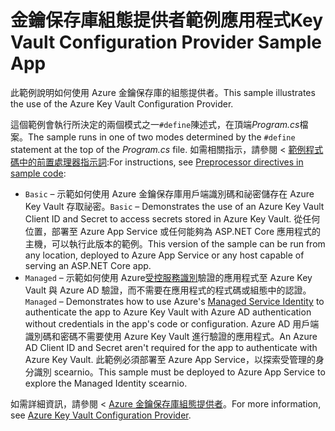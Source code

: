 # <a name="key-vault-configuration-provider-sample-app"></a><span data-ttu-id="e0d45-101">金鑰保存庫組態提供者範例應用程式</span><span class="sxs-lookup"><span data-stu-id="e0d45-101">Key Vault Configuration Provider Sample App</span></span>

<span data-ttu-id="e0d45-102">此範例說明如何使用 Azure 金鑰保存庫的組態提供者。</span><span class="sxs-lookup"><span data-stu-id="e0d45-102">This sample illustrates the use of the Azure Key Vault Configuration Provider.</span></span>

<span data-ttu-id="e0d45-103">這個範例會執行所決定的兩個模式之一`#define`陳述式，在頂端*Program.cs*檔案。</span><span class="sxs-lookup"><span data-stu-id="e0d45-103">The sample runs in one of two modes determined by the `#define` statement at the top of the *Program.cs* file.</span></span> <span data-ttu-id="e0d45-104">如需相關指示，請參閱 <<c0> [ 範例程式碼中的前置處理器指示詞](https://docs.microsoft.com/aspnet/core#preprocessor-directives-in-sample-code):</span><span class="sxs-lookup"><span data-stu-id="e0d45-104">For instructions, see [Preprocessor directives in sample code](https://docs.microsoft.com/aspnet/core#preprocessor-directives-in-sample-code):</span></span>

* <span data-ttu-id="e0d45-105">`Basic` &ndash; 示範如何使用 Azure 金鑰保存庫用戶端識別碼和祕密儲存在 Azure Key Vault 存取祕密。</span><span class="sxs-lookup"><span data-stu-id="e0d45-105">`Basic` &ndash; Demonstrates the use of an Azure Key Vault Client ID and Secret to access secrets stored in Azure Key Vault.</span></span> <span data-ttu-id="e0d45-106">從任何位置，部署至 Azure App Service 或任何能夠為 ASP.NET Core 應用程式的主機，可以執行此版本的範例。</span><span class="sxs-lookup"><span data-stu-id="e0d45-106">This version of the sample can be run from any location, deployed to Azure App Service or any host capable of serving an ASP.NET Core app.</span></span>
* <span data-ttu-id="e0d45-107">`Managed` &ndash; 示範如何使用 Azure[受控服務識別](https://docs.microsoft.com/azure/active-directory/managed-identities-azure-resources/overview)驗證的應用程式至 Azure Key Vault 與 Azure AD 驗證，而不需要在應用程式的程式碼或組態中的認證。</span><span class="sxs-lookup"><span data-stu-id="e0d45-107">`Managed` &ndash; Demonstrates how to use Azure's [Managed Service Identity](https://docs.microsoft.com/azure/active-directory/managed-identities-azure-resources/overview) to authenticate the app to Azure Key Vault with Azure AD authentication without credentials in the app's code or configuration.</span></span> <span data-ttu-id="e0d45-108">Azure AD 用戶端識別碼和密碼不需要使用 Azure Key Vault 進行驗證的應用程式。</span><span class="sxs-lookup"><span data-stu-id="e0d45-108">An Azure AD Client ID and Secret aren't required for the app to authenticate with Azure Key Vault.</span></span> <span data-ttu-id="e0d45-109">此範例必須部署至 Azure App Service，以探索受管理的身分識別 scearnio。</span><span class="sxs-lookup"><span data-stu-id="e0d45-109">This sample must be deployed to Azure App Service to explore the Managed Identity scearnio.</span></span>

<span data-ttu-id="e0d45-110">如需詳細資訊，請參閱 < [Azure 金鑰保存庫組態提供者](https://docs.microsoft.com/aspnet/core/security/key-vault-configuration)。</span><span class="sxs-lookup"><span data-stu-id="e0d45-110">For more information, see [Azure Key Vault Configuration Provider](https://docs.microsoft.com/aspnet/core/security/key-vault-configuration).</span></span>
